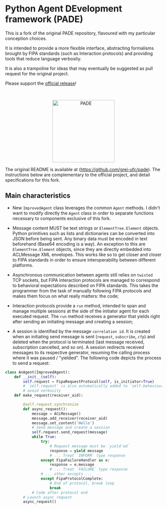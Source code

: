 # Python Agent DEvelopment framework (PADE)

This is a fork of the original PADE repository, flavoured with my particular conception choices.

It is intended to provide a more flexible interface, abstracting formalisms brought by FIPA standards (such as Interaction protocols) and providing tools that reduce language verbosity.

It is also a trampoline for ideas that may eventually be suggested as pull request for the original project.

Please support the [official release](https://github.com/grei-ufc/pade)!

<br>
<p align="center">
    <img src="https://raw.githubusercontent.com/lucassm/Pade/master/pade/images/pade_logo.png" alt="PADE" width="200">
</p>


The original README is available at (https://github.com/grei-ufc/pade).
The instructions below are complementary to the official project, and detail specifications for this fork.

## Main characteristics

- New `ImprovedAgent` class leverages the common `Agent` methods. I didn't want to modify directly the `Agent` class in order to separate functions necessary to components exclusive of this fork.

- Message content MUST be text strings or `ElementTree.Element` objects. Python primitives such as lists and dictionaries can be converted into JSON before being sent. Any binary data must be encoded in text beforehand (Base64 encoding is a way). An exception to this are `ElementTree.Element` objects, since they are directly embedded into ACLMessage XML envelopes. This works like so to get closer and closer to FIPA standards in order to ensure interoperability between different platforms.

- Asynchronous communication between agents still relies on `twisted` TCP sockets, but FIPA interaction protocols are managed to correspond to behavioral expectations described on FIPA standards. This takes the programmer from the task of manually following FIPA protocols and makes them focus on what really matters: the code;

- Interaction protocols provide a `run` method, intended to span and manage multiple sessions at the side of the initiator agent for each executed request. The `run` method receives a generator that yields right after sending an initiating message and creating a session;

- A session is identified by the message `correlation id`. It is created when an initiating send message is sent (`request`, `subscribe`, `cfp`) and deleted when the protocol is terminated (last message received, subscription cancelled, and so on). A session redirects received messages to its respective generator, resuming the calling process where it was paused / "yielded". The following code depicts the process to send a request:

```python
class AnAgent(ImprovedAgent):
    def __init__(self):
        self.request = FipaRequestProtocol(self, is_initiator=True)
        # `self.request` is also automatically added to `self.behaviours` to
        # avoid verbosity
    def make_request(receiver_aid):

        @self.request.synchronize
        def async_request():
            message = ACLMessage()
            message.add_receiver(receiver_aid)
            message.set_content('Hello')
            # Send message and create a session
            self.request.send_request(message)
            while True:
                try:
                    # Request message must be `yield'ed`
                    response = yield message
                    # ... Treat `INFORM` type response
                except FipaFailureHandler as e:
                    response = e.message
                    # ... Treat `FAILURE` type response
                # ... other excepts ...
                except FipaProtocolComplete:
                    # End of protocol, break loop
                    break
            # Code after protocol end
        # Launch async request
        async_request()
```
